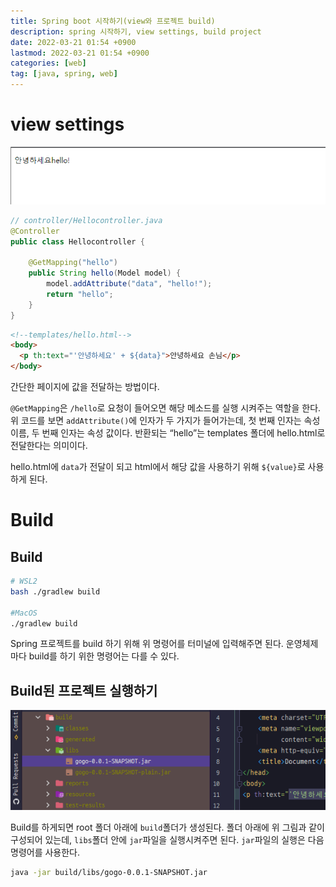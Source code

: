 ```yaml
---
title: Spring boot 시작하기(view와 프로젝트 build)
description: spring 시작하기, view settings, build project
date: 2022-03-21 01:54 +0900
lastmod: 2022-03-21 01:54 +0900
categories: [web]
tag: [java, spring, web]
---
```


# view settings

![Untitled](./Untitled1.png)

```java
// controller/Hellocontroller.java
@Controller
public class Hellocontroller {

    @GetMapping("hello")
    public String hello(Model model) {
        model.addAttribute("data", "hello!");
        return "hello";
    }
}
```

```html
<!--templates/hello.html-->
<body>
  <p th:text="'안녕하세요' + ${data}">안녕하세요 손님</p>
</body>
```

간단한 페이지에 값을 전달하는 방법이다.

`@GetMapping`은 `/hello`로 요청이 들어오면 해당 메소드를 실행 시켜주는 역할을 한다. 위 코드를 보면 `addAttribute()`에 인자가 두 가지가 들어가는데, 첫 번째 인자는 속성 이름, 두 번째 인자는 속성 값이다. 반환되는 “hello”는 templates 폴더에 hello.html로 전달한다는 의미이다.

hello.html에 `data`가 전달이 되고 html에서 해당 값을 사용하기 위해 `${value}`로 사용하게 된다.

# Build

## Build

```bash
# WSL2
bash ./gradlew build

#MacOS
./gradlew build
```

Spring 프로젝트를 build 하기 위해 위 명령어를 터미널에 입력해주면 된다. 운영체제마다 build를 하기 위한 명령어는 다를 수 있다.

## Build된 프로젝트 실행하기

![Untitled](./Untitled2.png)

Build를 하게되면 root 폴더 아래에 `build`폴더가 생성된다. 폴더 아래에 위 그림과 같이 구성되어 있는데, `libs`폴더 안에 `jar`파일을 실행시켜주면 된다. `jar`파일의 실행은 다음 명령어를 사용한다.

```bash
java -jar build/libs/gogo-0.0.1-SNAPSHOT.jar
```
